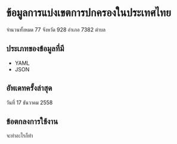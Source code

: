 ข้อมูลการแบ่งเขตการปกครองในประเทศไทย
================================

จำนวนทั้งหมด 77 จังหวัด 928 อำเภอ 7382 ตำบล

ประเภทของข้อมูลที่มี
--------------
* YAML
* JSON

อัพเดทครั้งล่าสุด
------------
วันที่ 17 ธันวาคม 2558


ข้อตกลงการใช้งาน
--------------
จะทำอะไรก็ทำ

